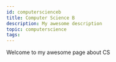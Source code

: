 ```yaml
---
id: computerscienceb
title: Computer Science B
description: My awesome description
topic: computerscience
tags:
---
```


Welcome to my awesome page about  CS

